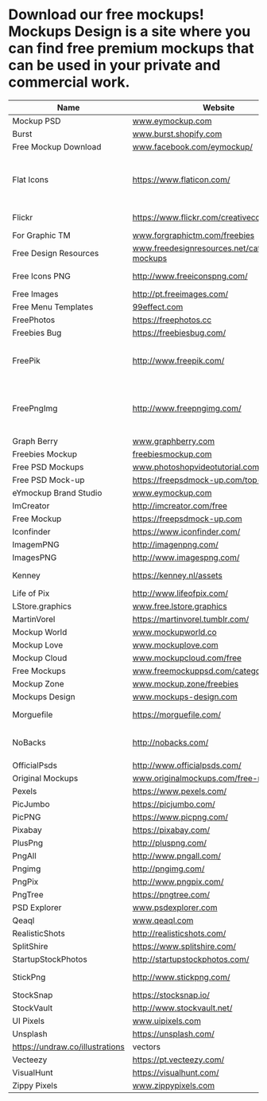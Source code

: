 <table>
<thead>
<tr>
<th>Name</th>
<th>Website</th>
<th>Type</th>
</tr>
</thead>
<tbody>
<tr>
<td>Mockup PSD</td>
<td><a href="https://www.eymockup.com" rel="nofollow">www.eymockup.com</a></td>
<td>mockups</td>
</tr>
<tr>
<td>Burst</td>
<h1>Download our free mockups! Mockups Design is a site where you can find free premium mockups that can be used in your private and commercial work.</h1>
  
<td><a href="http://www.burst.shopify.com" rel="nofollow">www.burst.shopify.com</a></td>
<td>Photos</td>
</tr>
<tr>
<td>Free Mockup Download</td>
<td><a href="https://www.facebook.com/eymockup/" rel="nofollow">www.facebook.com/eymockup/</a></td>
<td>mockups</td>
</tr>
<tr>
<td>Flat Icons</td>
<td><a href="https://www.flaticon.com/" rel="nofollow">https://www.flaticon.com/</a></td>
<td>Icons PNG, SVG, EPS, PSD and BASE 64 formats</td>
</tr>
<tr>
<td>Flickr</td>
<td><a href="https://www.flickr.com/creativecommons/" rel="nofollow">https://www.flickr.com/creativecommons/</a></td>
<td>(Creative Commons)</td>
</tr>
<tr>
<td>For Graphic TM</td>
<td><a href="http://www.forgraphictm.com/freebies" rel="nofollow">www.forgraphictm.com/freebies</a></td>
<td>mockups</td>
</tr>
<tr>
<td>Free Design Resources</td>
<td><a href="http://www.freedesignresources.net/category/free-mockups" rel="nofollow">www.freedesignresources.net/category/free-mockups</a></td>
<td>mockups</td>
</tr>
<tr>
<td>Free Icons PNG</td>
<td><a href="http://www.freeiconspng.com/" rel="nofollow">http://www.freeiconspng.com/</a></td>
<td>Icons PNG Images.</td>
</tr>
<tr>
<td>Free Images</td>
<td><a href="http://pt.freeimages.com/" rel="nofollow">http://pt.freeimages.com/</a></td>
<td>Photos</td>
</tr>
<tr>
<td>Free Menu Templates</td>
<td><a href="https://99effect.com" rel="nofollow">99effect.com</a></td>
<td>mockups</td>
</tr>
<tr>
<td>FreePhotos</td>
<td><a href="https://freephotos.cc" rel="nofollow">https://freephotos.cc</a></td>
<td>photos</td>
</tr>
<tr>
<td>Freebies Bug</td>
<td><a href="https://freebiesbug.com/" rel="nofollow">https://freebiesbug.com/</a></td>
<td>PSD, Icons</td>
</tr>
<tr>
<td>FreePik</td>
<td><a href="http://www.freepik.com/" rel="nofollow">http://www.freepik.com/</a></td>
<td>Vectors, PSD, Icons and photos</td>
</tr>
<tr>
<td>FreePngImg</td>
<td><a href="http://www.freepngimg.com/" rel="nofollow">http://www.freepngimg.com/</a></td>
<td>PNG Images, Pictures, Icons and Clip arts</td>
</tr>
<tr>
<td>Graph Berry</td>
<td><a href="http://www.graphberry.com" rel="nofollow">www.graphberry.com</a></td>
<td>mockups</td>
</tr>
<tr>
<td>Freebies Mockup</td>
<td><a href="https://freebiesmockup.com" rel="nofollow">freebiesmockup.com</a></td>
<td>mockups</td>
</tr>
<tr>
<td>Free PSD Mockups</td>
<td><a href="https://www.photoshopvideotutorial.com" rel="nofollow">www.photoshopvideotutorial.com</a></td>
<td>mockups</td>
</tr>
<tr>
<td>Free PSD Mock-up</td>
<td><a href="https://freepsdmock-up.com/top-mockup/ rel="nofollow">https://freepsdmock-up.com/top-mockup/</a></td>
<td>photos</td>
</tr>
<tr>
<td>eYmockup Brand Studio</td>
<td><a href="https://www.eymockup.com" rel="nofollow">www.eymockup.com</a></td>
<td>mockups</td>
</tr>
<tr>
<td>ImCreator</td>
<td><a href="http://imcreator.com/free" rel="nofollow">http://imcreator.com/free</a></td>
<td>photos</td>
</tr>
<tr>
<td>Free Mockup</td>
<td><a href="https://freepsdmock-up.com" rel="nofollow">https://freepsdmock-up.com</a></td>
<td>SVG Icons</td>
</tr>
<tr>
<td>Iconfinder</td>
<td><a href="https://www.iconfinder.com/" rel="nofollow">https://www.iconfinder.com/</a></td>
<td>SVG Icons</td>
</tr>
<tr>
<td>ImagemPNG</td>
<td><a href="http://imagenpng.com/" rel="nofollow">http://imagenpng.com/</a></td>
<td>png</td>
</tr>
<tr>
<td>ImagesPNG</td>
<td><a href="http://www.imagespng.com/" rel="nofollow">http://www.imagespng.com/</a></td>
<td>png</td>
</tr>
<tr>
<td>Kenney</td>
<td><a href="https://kenney.nl/assets" rel="nofollow">https://kenney.nl/assets</a></td>
<td>Assets for games</td>
</tr>
<tr>
<td>Life of Pix</td>
<td><a href="http://www.lifeofpix.com/" rel="nofollow">http://www.lifeofpix.com/</a></td>
<td>photos</td>
</tr>
<tr>
<td>LStore.graphics</td>
<td><a href="http://www.free.lstore.graphics" rel="nofollow">www.free.lstore.graphics</a></td>
<td>mockups</td>
</tr>
<tr>
<td>MartinVorel</td>
<td><a href="https://martinvorel.tumblr.com/" rel="nofollow">https://martinvorel.tumblr.com/</a></td>
<td>photos</td>
</tr>
<tr>
<td>Mockup World</td>
<td><a href="http://www.mockupworld.co" rel="nofollow">www.mockupworld.co</a></td>
<td>mockups</td>
</tr>
<tr>
<td>Mockup Love</td>
<td><a href="http://www.mockuplove.com" rel="nofollow">www.mockuplove.com</a></td>
<td>mockups</td>
</tr>
<tr>
<td>Mockup Cloud</td>
<td><a href="http://www.mockupcloud.com/free" rel="nofollow">www.mockupcloud.com/free</a></td>
<td>mockups</td>
</tr>
<tr>
<td>Free Mockups</td>
<td><a href="https://freemockuppsd.com/category/freebies/" rel="nofollow">www.freemockuppsd.com/category/freebies/</a></td>
<td>mockups</td>
</tr>
<tr>
<td>Mockup Zone</td>
<td><a href="http://www.mockup.zone/freebies" rel="nofollow">www.mockup.zone/freebies</a></td>
<td>mockups</td>
</tr>
<tr>
<td>Mockups Design</td>
<td><a href="http://www.mockups-design.com" rel="nofollow">www.mockups-design.com</a></td>
<td>mockups</td>
</tr>
<tr>
<td>Morguefile</td>
<td><a href="https://morguefile.com/" rel="nofollow">https://morguefile.com/</a></td>
<td>Free photos</td>
</tr>
<tr>
<td>NoBacks</td>
<td><a href="http://nobacks.com/" rel="nofollow">http://nobacks.com/</a></td>
<td>Isolated png photos</td>
</tr>
<tr>
<td>OfficialPsds</td>
<td><a href="http://www.officialpsds.com/" rel="nofollow">http://www.officialpsds.com/</a></td>
<td>psds</td>
</tr>
<tr>
<td>Original Mockups</td>
<td><a href="http://www.originalmockups.com/free-mockups" rel="nofollow">www.originalmockups.com/free-mockups</a></td>
<td>mockups</td>
</tr>
<tr>
<td>Pexels</td>
<td><a href="https://www.pexels.com/" rel="nofollow">https://www.pexels.com/</a></td>
<td>photos</td>
</tr>
<tr>
<td>PicJumbo</td>
<td><a href="https://picjumbo.com/" rel="nofollow">https://picjumbo.com/</a></td>
<td>photos</td>
</tr>
<tr>
<td>PicPNG</td>
<td><a href="https://www.picpng.com/" rel="nofollow">https://www.picpng.com/</a></td>
<td>png</td>
</tr>
<tr>
<td>Pixabay</td>
<td><a href="https://pixabay.com/" rel="nofollow">https://pixabay.com/</a></td>
<td>photos</td>
</tr>
<tr>
<td>PlusPng</td>
<td><a href="http://pluspng.com/" rel="nofollow">http://pluspng.com/</a></td>
<td>png</td>
</tr>
<tr>
<td>PngAll</td>
<td><a href="http://www.pngall.com/" rel="nofollow">http://www.pngall.com/</a></td>
<td>png</td>
</tr>
<tr>
<td>Pngimg</td>
<td><a href="http://pngimg.com/" rel="nofollow">http://pngimg.com/</a></td>
<td>png</td>
</tr>
<tr>
<td>PngPix</td>
<td><a href="http://www.pngpix.com/" rel="nofollow">http://www.pngpix.com/</a></td>
<td>png</td>
</tr>
<tr>
<td>PngTree</td>
<td><a href="https://pngtree.com/" rel="nofollow">https://pngtree.com/</a></td>
<td>png</td>
</tr>
<tr>
<td>PSD Explorer</td>
<td><a href="http://www.psdexplorer.com" rel="nofollow">www.psdexplorer.com</a></td>
<td>mockups</td>
</tr>
<tr>
<td>Qeaql</td>
<td><a href="http://www.qeaql.com" rel="nofollow">www.qeaql.com</a></td>
<td>mockups</td>
</tr>
<tr>
<td>RealisticShots</td>
<td><a href="http://realisticshots.com/" rel="nofollow">http://realisticshots.com/</a></td>
<td>photos</td>
</tr>
<tr>
<td>SplitShire</td>
<td><a href="https://www.splitshire.com/" rel="nofollow">https://www.splitshire.com/</a></td>
<td>photos</td>
</tr>
<tr>
<td>StartupStockPhotos</td>
<td><a href="http://startupstockphotos.com/" rel="nofollow">http://startupstockphotos.com/</a></td>
<td>photos</td>
</tr>
<tr>
<td>StickPng</td>
<td><a href="http://www.stickpng.com/" rel="nofollow">http://www.stickpng.com/</a></td>
<td>pngs for memes</td>
</tr>
<tr>
<td>StockSnap</td>
<td><a href="https://stocksnap.io/" rel="nofollow">https://stocksnap.io/</a></td>
<td>photos</td>
</tr>
<tr>
<td>StockVault</td>
<td><a href="http://www.stockvault.net/" rel="nofollow">http://www.stockvault.net/</a></td>
<td>photos</td>
</tr>
<tr>
<td>UI Pixels</td>
<td><a href="http://www.uipixels.com" rel="nofollow">www.uipixels.com</a></td>
<td>mockups</td>
</tr>
<tr>
<td>Unsplash</td>
<td><a href="https://unsplash.com/" rel="nofollow">https://unsplash.com/</a></td>
<td>photos</td>
</tr>
<tr>
<td><a href="https://undraw.co/illustrations" rel="nofollow">https://undraw.co/illustrations</a></td>
<td>vectors</td>
<td></td>
</tr>
<tr>
<td>Vecteezy</td>
<td><a href="https://pt.vecteezy.com/" rel="nofollow">https://pt.vecteezy.com/</a></td>
<td>vectors</td>
</tr>
<tr>
<td>VisualHunt</td>
<td><a href="https://visualhunt.com/" rel="nofollow">https://visualhunt.com/</a></td>
<td>photos</td>
</tr>
<tr>
<td>Zippy Pixels</td>
<td><a href="http://www.zippypixels.com" rel="nofollow">www.zippypixels.com</a></td>
<td>mockups</td>
</tr>
</tbody>
</table>
